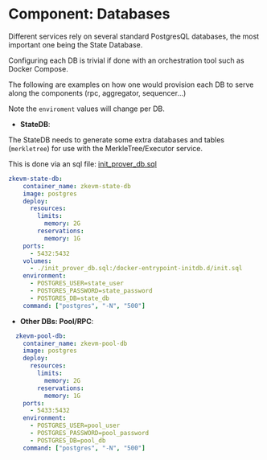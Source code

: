 # Component: Databases

Different services rely on several standard PostgresQL databases, the most important one being the State Database.

Configuring each DB is trivial if done with an orchestration tool such as Docker Compose.

The following are examples on how one would provision each DB to serve along the components (rpc, aggregator, sequencer...)

Note the `enviroment` values will change per DB.

- **StateDB**:

The StateDB needs to generate some extra databases and tables (`merkletree`) for use with the MerkleTree/Executor service.

This is done via an sql file: [init_prover_db.sql](https://github.com/0xPolygonHermez/zkevm-node/blob/develop/db/scripts/init_prover_db.sql)

```yaml
zkevm-state-db:
    container_name: zkevm-state-db
    image: postgres
    deploy:
      resources:
        limits:
          memory: 2G
        reservations:
          memory: 1G
    ports:
      - 5432:5432
    volumes:
      - ./init_prover_db.sql:/docker-entrypoint-initdb.d/init.sql
    environment:
      - POSTGRES_USER=state_user
      - POSTGRES_PASSWORD=state_password
      - POSTGRES_DB=state_db
    command: ["postgres", "-N", "500"]
```

- **Other DBs: Pool/RPC**:

```yaml
  zkevm-pool-db:
    container_name: zkevm-pool-db
    image: postgres
    deploy:
      resources:
        limits:
          memory: 2G
        reservations:
          memory: 1G
    ports:
      - 5433:5432
    environment:
      - POSTGRES_USER=pool_user
      - POSTGRES_PASSWORD=pool_password
      - POSTGRES_DB=pool_db
    command: ["postgres", "-N", "500"]
```